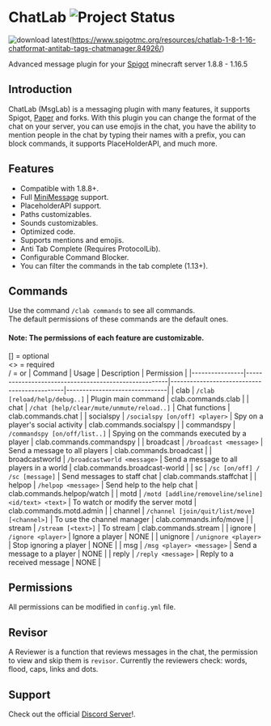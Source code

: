 # ChatLab ![Project Status](https://img.shields.io/github/workflow/status/BryanGamingDV/ChatLab/Maven%20Build/main) 

![download latest](https://img.shields.io/badge/DOWNLOAD-LATEST-blue?style=for-the-badge&logo=appveyor)(https://www.spigotmc.org/resources/chatlab-1-8-1-16-chatformat-antitab-tags-chatmanager.84926/)

Advanced message plugin for your [Spigot](http://spigotmc.org/) minecraft server 1.8.8 - 1.16.5

## Introduction
ChatLab (MsgLab) is a messaging plugin with many features, it supports Spigot, [Paper](https://papermc.io/downloads) and forks. With this plugin you can change the format of the chat on your server, you can use emojis in the chat, you have the ability to mention people in the chat by typing their names with a prefix, you can block commands, it supports PlaceHolderAPI, and much more.
## Features
- Compatible with 1.8.8+. <br>
- Full [MiniMessage](https://docs.adventure.kyori.net/minimessage.html) support. <br>
- PlaceholderAPI support. <br>
- Paths customizables. <br>
- Sounds customizables. <br>
- Optimized code. <br>
- Supports mentions and emojis. <br>
- Anti Tab Complete (Requires ProtocolLib). <br>
- Configurable Command Blocker. <br>
- You can filter the commands in the tab complete (1.13+).
## Commands
Use the command `/clab commands` to see all commands. <br>
The default permissions of these commands are the default ones. <br>
#### Note:  The permissions of each feature are customizable.
[] = optional <br>
<> = required <br>
/ = or
|    Command     |                          Usage                       |                  Description                |           Permission          |
|----------------|------------------------------------------------------|---------------------------------------------|-------------------------------|
| clab   	       | `/clab [reload/help/debug..]`                        | Plugin main command                         | clab.commands.clab	          |
| chat   	       | `/chat [help/clear/mute/unmute/reload..]`            | Chat functions                              | clab.commands.chat	          |
| socialspy      | `/socialspy [on/off] <player>`                       | Spy on a player's social activity           | clab.commands.socialspy	      |
| commandspy     | `/commandspy [on/off/list..]`                        | Spying on the commands executed by a player | clab.commands.commandspy      |
| broadcast      | `/broadcast <message>`                               | Send a message to all players               | clab.commands.broadcast       |
| broadcastworld | `/broadcastworld <message>`                           | Send a message to all players in a world    | clab.commands.broadcast-world |
| sc             | `/sc [on/off] / /sc [message]`                       | Send messages to staff chat                 | clab.commands.staffchat       |
| helpop         | `/helpop <message>`                                  | Send help to the help chat                  | clab.commands.helpop/watch    |
| motd           | `/motd [addline/removeline/seline] <id/text> <text>` | To watch or modify the server motd          | clab.commands.motd.admin      |
| channel        | `/channel [join/quit/list/move] [<channel>]`         | To use the channel manager                  | clab.commands.info/move       |
| stream         | `/stream [<text>]`                                   | To stream                                   | clab.commands.stream          |
| ignore         | `/ignore <player>`                                   | Ignore a player                             | NONE                          |
| unignore       | `/unignore <player>`                                 | Stop ignoring a player                      | NONE                          |
| msg   	       | `/msg <player> <message>`                            | Send a message to a player                  | NONE	                        |
| reply   	     | `/reply <message>`                                   | Reply to a received message                 | NONE                          |
## Permissions
All permissions can be modified in `config.yml` file.
## Revisor
A Reviewer is a function that reviews messages in the chat, the permission to view and skip them is `revisor`. Currently the reviewers check: words, flood, caps, links and dots.
## Support
Check out the official [Discord Server](https://discord.gg/wpSh4Bf4Es)!.
